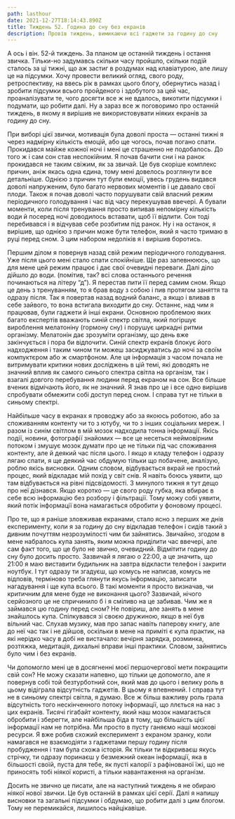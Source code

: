```yaml
---
path: lasthour
date: 2021-12-27T18:14:43.890Z
title: Тиждень 52. Година до сну без екранів
description: Провів тиждень, вимикаючи всі гаджети за годину до сну
---
```

А ось і він. 52-й тиждень. За планом це останній тиждень і остання звичка. Тільки-но задумавсь скільки часу пройшло, скільки подій сталось за ці тижні, що аж застиг в роздумах над клавіатурою, але лишу це на підсумки. Хочу провести великий огляд, свого роду, ретроспективу, на ввесь рік в рамках цього блогу, обернутись назад і зробити підсумки всього пройденого і здобутого за цей час, проаналізувати те, чого досягти все ж не вдалось, викотити підсумки і подумати, що робити далі. Ну а зараз все ж поговоримо про останній тиждень, в якому я вирішив не використовувати ніяких екранів за годину до сну.

При виборі цієї звички, мотивація була доволі проста — останні тижні я через надмірну кількість емоцій, або ще чогось, почав погано спати. Прокидався майже кожної ночі і мені це страшенно не подобалось. До того ж і сам сон став неспокійним. Я почав бачити сни і на ранок прокидався не таким свіжим, як за звичай. Це був скоріше комплекс причин, аніж якась одна єдина, тому мені довелось розглянути все детальніше. Однією з причин тут були емоції, увесь грудень видався доволі напруженим, було багато нервових моментів і це давало свої плоди. Також я почав доволі часто порушувати свій власний режим періодичного голодування і час від часу перекушував ввечері. А бували моменти, коли після тренування просто випивав непомірну кількість води й посеред ночі доводилось вставати, щоб її відлити. Сон тоді перебивався і я відчував себе розбитим під ранок. Ну і на останок, я вирішив, що однією з причин може бути телефон, який я часто тримаю в руці перед сном. З цим набором недоліків я і вирішив боротись.

Першим ділом я повернув назад свій режим періодичного голодування. Уже після цього мені стало спати спокійніше. Ще раз запевнююсь, що для мене цей режим працює і дає свої очевидні переваги. Далі діло дійшло до води. (помітив, так? всі слова останнього речення починаються на літеру “д”). Я перестав пити її перед самим сном. Якщо це день з тренуванням, то я брав воду з собою і пив протягом заняття та одразу після. Так я повертав назад водний баланс, а якщо і вливав в себе зайвого, то вона встигала виходити до сну. Останнє, над чим я працював, були гаджети й інші екрани. Основною проблемою яких багато експертів вважають синій спектр світла, який погіршує вироблення мелатоніну (гормону сну) і порушує циркадні ритми організму. Мелатонін дає зрозуміти організму, що день вже закінчується і пора би відпочити. Синій спектр екранів блокує його надходження і таким чином ти можеш засиджуватись до ночі за своїм компуктєром або ж смартфоном. Але ця інформація з часом почала не витримувати критики нових досліджень в цій темі, які доводять не значний вплив як самого синього спектра світла на організм, так і взагалі довгого перебування людини перед екраном на сон. Все більше вчених відмічають його, як не значний. Я знав про це і все одно вирішив спробувати обмежити собі доступ перед сном. І справа тут не тільки в синьому спектрі.

Найбільше часу в екранах я проводжу або за якоюсь роботою, або за споживанням контенту чи то з ютубу, чи то з інших соціальних мереж. І разом із синім світлом в мій мозок надходила тонна інформації. Якісь події, новини, фотографії знайомих — все це несеться неймовірним потоком і змушує мозок думати про це не тільки під час споживання контенту, але й деякий час після цього. І якщо я кладу телефон і одразу лягаю спати, я ще деякий час обдумую тільки що побачене, аналізую, роблю якісь висновки. Одним словом, відбувається вкрай не простий процес, який відкладає мій похід у світ снів. Я навіть боюсь уявити, що там відбувається на рівні підсвідомості. З минулого тижня я тут дещо про неї дізнався. Якщо коротко — це свого роду губка, яка вбирає в себе всю інформацію без розбору і фільтрації. Тому можу собі уявити, який потік інформації вона намагається обробити у фоновому процесі.

Про те, що я раніше зловживав екранами, стало ясно з перших же днів експерименту, коли я за годину до сну відкладав телефон і сидів такий з дивним почуттям незрозумілості чим би зайнятись. Звичайно, згодом в мене набралось купа занять, яким можна приділити час ввечері, але сам факт того, що це було не звично, очевидний. Відмітити годину до сну було досить просто. Зазвичай я лягаю о 22:00, а це значить, що 21:00 я маю виставити будильник на завтра відкласти телефон і закрити ноутбук. І тут одразу ти згадуєш, що комусь не написав, комусь не відповів, терміново треба глянути якусь інформацію, записати нагадування і ще купа всього. В такі моменти я просто визначав, чи критичним для мене буде не виконання цього? Зазвичай, нічого серйозного це не спричинило б і я сміливо на це забивав. Чим же я займався цю годину перед сном? Не повіриш, але занять в мене знайшлось купа. Спілкувався зі своєю дружиною, якщо в неї був вільний час. Слухав музику, мав про запас навіть паперову книгу, але до неї час так і не дійшов, оскільки в мене на приміті є купа практик, на які нерідко часу в добі не вистачало: вечірня зарядка, розминка, розтяжка, медитація, дихальні вправи інші практики. Словом, зайнятись було чим і без екранів.

Чи допомогло мені це в досягненні моєї першочергової мети покращити свій сон? Не можу сказати напевно, що тільки це допомогло, але я повернув собі той безтурботний сон, який мав до цього і велику роль в цьому відіграла відсутність гаджетів. В цьому я впевнений. І справа тут не в синьому спектрі світла, я думаю. Все ж більш важливу роль грала відсутність того нескінченного потоку інформації, що ллється на нас з цих екранів. Тисячі гігабайт контенту, який наш мозок намагається обробити і зберегти, але найбільша біда в тому, що більшість цієї інформації нам не потрібна. Ми просто в пусту ганяємо наші мозкові ресурси. Я вже робив схожий експеримент з екраном зранку, коли намагався не взаємодіяти з гаджетами першу годину після пробудження і там була схожа історія. Як тільки ти відкриваєш якусь стрічку, ти одразу поринаєш у безмежний океан інформації, яка в більшості своїй, пуста для тебе, як пусті калорії з рафінованої їжі, що не приносять тобі ніякої користі, а тільки навантаження на організм.

Досить не звично це писати, але на наступний тиждень я не обираю ніякої нової звички. Це був останній в рамках цієї серії. Далі я напишу висновки та загальні підсумки і обдумаю, що робити далі з цим блогом. Тому не перемикайся, лишилось найцікавіше.
